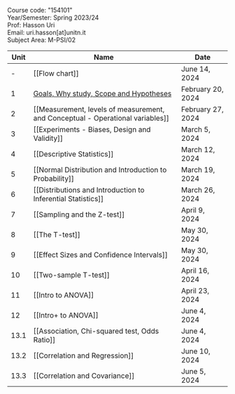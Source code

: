 
Course code: "154101"  
Year/Semester: Spring 2023/24  
Prof: Hasson Uri  
Email: uri.hasson[at]unitn.it  
Subject Area: M-PSI/02  


| Unit | Name | Date |
|---|---|---|
| - | [[Flow chart]] | June 14, 2024 |
| 1 | [Goals, Why study, Scope and Hypotheses](notes/unit_1.md) | February 20, 2024 |
| 2 | [[Measurement, levels of measurement, and Conceptual - Operational variables]] | February 27, 2024 |
| 3 | [[Experiments - Biases, Design and Validity]] | March 5, 2024 |
| 4 | [[Descriptive Statistics]] | March 12, 2024 |
| 5 | [[Normal Distribution and Introduction to Probability]] | March 19, 2024 |
| 6 | [[Distributions and Introduction to Inferential Statistics]] | March 26, 2024 |
| 7 | [[Sampling and the Z-test]] | April 9, 2024 |
| 8 | [[The T-test]] | May 30, 2024 |
| 9 | [[Effect Sizes and Confidence Intervals]] | May 30, 2024 |
| 10 | [[Two-sample T-test]] | April 16, 2024 |
| 11 | [[Intro to ANOVA]] | April 23, 2024 |
| 12 | [[Intro+ to ANOVA]] | June 4, 2024 |
| 13.1 | [[Association, Chi-squared test, Odds Ratio]] | June 4, 2024 |
| 13.2 | [[Correlation and Regression]] | June 10, 2024 |
| 13.3 | [[Correlation and Covariance]] | June 5, 2024 |
